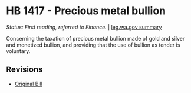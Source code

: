 # HB 1417 - Precious metal bullion
*Status: First reading, referred to Finance.* | [leg.wa.gov summary](https://app.leg.wa.gov/billsummary?BillNumber=1417&Year=2021)

Concerning the taxation of precious metal bullion made of gold and silver and monetized bullion, and providing that the use of bullion as tender is voluntary.

## Revisions
* [Original Bill](1/)